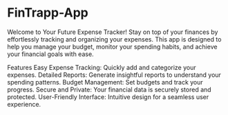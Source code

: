 # FinTrapp-App
Welcome to Your Future Expense Tracker!
Stay on top of your finances by effortlessly tracking and organizing your expenses. This app is designed to help you manage your budget, monitor your spending habits, and achieve your financial goals with ease.

Features
Easy Expense Tracking: Quickly add and categorize your expenses.
Detailed Reports: Generate insightful reports to understand your spending patterns.
Budget Management: Set budgets and track your progress.
Secure and Private: Your financial data is securely stored and protected.
User-Friendly Interface: Intuitive design for a seamless user experience.
